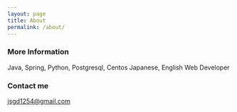 ```yaml
---
layout: page
title: About
permalink: /about/
---
```


### More Information

Java, Spring, Python, Postgresql, Centos
Japanese, English
Web Developer

### Contact me

[jsgd1254@gmail.com](mailto:jsgd1254@gmail.com)
